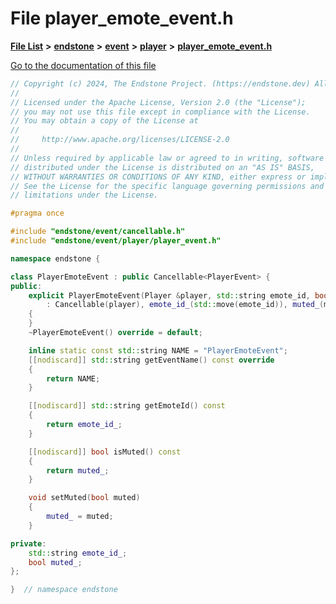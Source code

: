 

# File player\_emote\_event.h

[**File List**](files.md) **>** [**endstone**](dir_6cf277b678674f97c7a2b6b3b2447b33.md) **>** [**event**](dir_f1d783c0ad83ee143d16e768ebca51c8.md) **>** [**player**](dir_7c05c37b25e9c9eccd9c63c2d313ba28.md) **>** [**player\_emote\_event.h**](player__emote__event_8h.md)

[Go to the documentation of this file](player__emote__event_8h.md)


```C++
// Copyright (c) 2024, The Endstone Project. (https://endstone.dev) All Rights Reserved.
//
// Licensed under the Apache License, Version 2.0 (the "License");
// you may not use this file except in compliance with the License.
// You may obtain a copy of the License at
//
//     http://www.apache.org/licenses/LICENSE-2.0
//
// Unless required by applicable law or agreed to in writing, software
// distributed under the License is distributed on an "AS IS" BASIS,
// WITHOUT WARRANTIES OR CONDITIONS OF ANY KIND, either express or implied.
// See the License for the specific language governing permissions and
// limitations under the License.

#pragma once

#include "endstone/event/cancellable.h"
#include "endstone/event/player/player_event.h"

namespace endstone {

class PlayerEmoteEvent : public Cancellable<PlayerEvent> {
public:
    explicit PlayerEmoteEvent(Player &player, std::string emote_id, bool muted)
        : Cancellable(player), emote_id_(std::move(emote_id)), muted_(muted)
    {
    }
    ~PlayerEmoteEvent() override = default;

    inline static const std::string NAME = "PlayerEmoteEvent";
    [[nodiscard]] std::string getEventName() const override
    {
        return NAME;
    }

    [[nodiscard]] std::string getEmoteId() const
    {
        return emote_id_;
    }

    [[nodiscard]] bool isMuted() const
    {
        return muted_;
    }

    void setMuted(bool muted)
    {
        muted_ = muted;
    }

private:
    std::string emote_id_;
    bool muted_;
};

}  // namespace endstone
```


